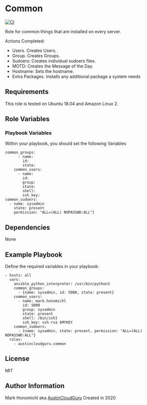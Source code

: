 Common
=========
[![CI](https://github.com/austincloudguru/ansible-role-common/workflows/CI/badge.svg?event=push)](https://github.com/austincloudguru/ansible-role-common/actions?query=workflow%3ACI) 

Role for common things that are installed on every server.  

Actions Completed:
- Users.  Creates Users.
- Group. Creates Groups.
- Sudoers: Creates individual sudoers files.
- MOTD: Creates the Message of the Day.
- Hostname: Sets the hostname.
- Extra Packages. Installs any additional package a system needs

Requirements
------------
This role is tested on Ubuntu 18.04 and Amazon Linux 2.  

Role Variables
--------------
### Playbook Variables
Within your playbook, you should set the following Variables

    common_groups:
          - name:
            id:
            state:
        common_users:
          - name:
            id:
            group:
            state:
            shell: 
            ssh_key:  
    common_sudoers:
      - name: sysadmin
        state: present
        permission: "ALL=(ALL) NOPASSWD:ALL"}

Dependencies
------------
None

Example Playbook
----------------
Define the required variables in your playbook:

    - hosts: all
      vars:
        ansible_python_interpreter: /usr/bin/python3
        common_groups:
          - {name: sysadmin, id: 5000, state: present}
        common_users:
          - name: mark.honomichl
            id: 5000
            group: sysadmin
            state: present
            shell: /bin/zsh}
            ssh_key: ssh-rsa $MYKEY
        common_sudoers:
          - {name: sysadmin, state: present, permission: "ALL=(ALL) NOPASSWD:ALL"}
      roles:
        - austincloudguru.common

License
-------
MIT

Author Information
------------------
Mark Honomichl aka [AustinCloudGuru](https://austincloud.guru)
Created in 2020 

